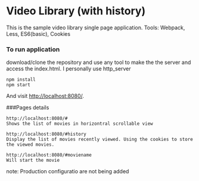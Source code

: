 # Video Library (with history)

This is the sample video library single page application.
Tools: Webpack, Less, ES6(basic), Cookies

### To run application

download/clone the repository and use any tool to make the the server and access the index.html. I personally use http_server

```
npm install
npm start
```
And visit <http://localhost:8080/>.

###Pages details
```
http://localhost:8080/#
Shows the list of movies in horizontral scrollable view

http://localhost:8080/#history
Display the list of movies recently viewed. Using the cookies to store the viewed movies.

http://localhost:8080/#moviename
Will start the movie 
```

note: Production configuratio are not being added
